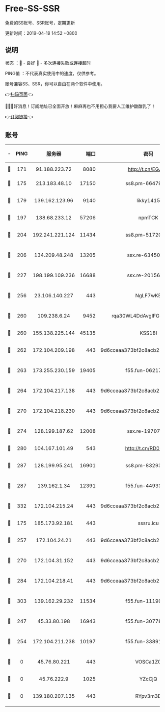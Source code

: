 # Free-SS-SSR

免费的SS账号、SSR账号，定期更新

更新时间：2019-04-19 14:52 +0800

## 说明

状态     ：🙂 - 良好 🙁 - 多次连接失败或连接超时

PING值   ：不代表真实使用中的速度，仅供参考。

账号兼容SS、SSR，你可以自由在两个软件中使用。

👉[扫码页面](https://liesauer.github.io/Free-SS-SSR/)👈

🎉🎉🎉好消息！订阅地址已全面开放！麻麻再也不用担心我要人工维护酸酸乳了！

👉[订阅链接](https://www.liesauer.net/yogurt/subscribe?ACCESS_TOKEN=DAYxR3mMaZAsaqUb)👈

## 账号

|-|PING|服务器|端口|密码|加密方式|区域|
|:----:|:----:|:-----:|-----:|:----:|:----:|:----:|
|🙂|171|91.188.223.72|8080|http://t.cn/EGJIyrl|rc4-md5|RU|
|🙂|175|213.183.48.10|17150|ss8.pm-66479246|rc4-md5|RU|
|🙂|179|139.162.123.96|9140|likky1415|aes-256-cfb|JP|
|🙂|197|138.68.233.12|57206|npmTCK|rc4-md5|US|
|🙂|204|192.241.221.124|11434|ss8.pm-51720881|aes-256-cfb|US|
|🙂|206|134.209.48.248|13205|ssx.re-63450110|aes-256-cfb|US|
|🙂|227|198.199.109.236|16688|ssx.re-20156977|aes-256-cfb|US|
|🙂|256|23.106.140.227|443|NgLF7wKB|aes-256-cfb|US|
|🙂|260|109.238.6.24|9452|rqa30WL4DdAvgIFG6Fs3znzTa|aes-256-cfb|FR|
|🙂|260|155.138.225.144|45135|KSS18l|rc4-md5|US|
|🙂|262|172.104.209.198|443|9d6cceaa373bf2c8acb22e60b6a58be6|aes-256-cfb|US|
|🙂|263|173.255.230.159|19405|f55.fun-06217116|aes-256-cfb|US|
|🙂|264|172.104.217.138|443|9d6cceaa373bf2c8acb22e60b6a58be6|aes-256-cfb|US|
|🙂|270|172.104.218.230|443|9d6cceaa373bf2c8acb22e60b6a58be6|aes-256-cfb|US|
|🙂|274|128.199.187.62|12008|ssx.re-19707591|aes-256-cfb|SG|
|🙂|280|104.167.101.49|543|http://t.cn/RD0D7sx|rc4-md5|CA|
|🙂|287|128.199.95.241|16901|ss8.pm-83293789|aes-256-cfb|SG|
|🙂|287|139.162.1.34|12391|f55.fun-44933569|aes-256-cfb|SG|
|🙂|332|172.104.215.24|443|9d6cceaa373bf2c8acb22e60b6a58be6|aes-256-cfb|US|
|🙂|175|185.173.92.181|443|sssru.icu|rc4-md5|RU|
|🙂|257|172.104.24.21|443|9d6cceaa373bf2c8acb22e60b6a58be6|aes-256-cfb|US|
|🙂|270|172.104.31.152|443|9d6cceaa373bf2c8acb22e60b6a58be6|aes-256-cfb|US|
|🙂|284|172.104.218.41|443|9d6cceaa373bf2c8acb22e60b6a58be6|aes-256-cfb|US|
|🙂|303|139.162.29.232|11534|f55.fun-11190263|aes-256-cfb|SG|
|🙁|247|45.33.80.198|16943|f55.fun-30778693|aes-256-cfb|US|
|🙁|254|172.104.211.238|10197|f55.fun-33891548|aes-256-cfb|US|
|🙁|0|45.76.80.221|443|VOSCa1ZG|aes-256-cfb|DE|
|🙁|0|45.76.222.9|1025|YZcCjQ|rc4-md5|JP|
|🙁|0|139.180.207.135|443|RYpv3m3D|aes-256-cfb|JP|
